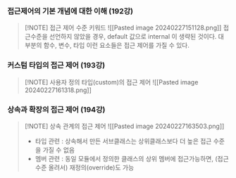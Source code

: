 ### 접근제어의 기본 개념에 대한 이해 (192강)
> [!NOTE] 접근 제어 수준 키워드
> ![[Pasted image 20240227151128.png]]
> 접근수준을 선언하지 않았을 경우, default 값으로 internal 이 생략된 것이다. 대부분의 함수, 변수, 타입 이런 요소들은 접근 제어를 가질 수 있다.
### 커스텀 타입의 접근 제어 (193강)
> [!NOTE] 사용자 정의 타입(custom)의 접근 제어
> ![[Pasted image 20240227161318.png]]
### 상속과 확장의 접근 제어 (194강)
> [!NOTE] 상속 관계의 접근 제어
> ![[Pasted image 20240227163503.png]]
> - 타입 관련 : 상속해서 만든 서브클래스는 상위클래스보다 더 높은 접근 수준을 가질 수 없음
> - 멤버 관련 : 동일 모듈에서 정의한 클래스의 상위 멤버에 접근가능하면, (접근 수준 올려서) 재정의(override)도 가능
> 
